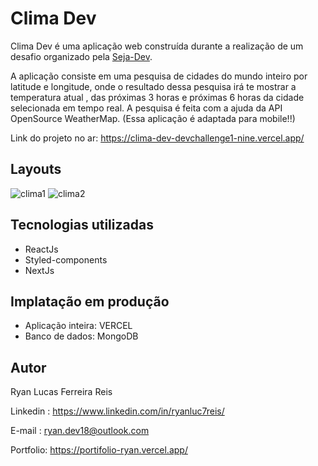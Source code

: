 
# Clima Dev
Clima Dev é uma aplicação web construída durante a realização de um desafio organizado pela  [Seja-Dev](https://www.linkedin.com/company/seja-dev/).

A aplicação consiste em uma pesquisa de cidades do mundo inteiro por latitude e longitude, onde o resultado dessa pesquisa irá te mostrar a temperatura atual , das próximas 3 horas e próximas 6 horas da cidade selecionada em tempo real. A pesquisa é feita com a ajuda da API OpenSource WeatherMap. (Essa aplicação é adaptada para mobile!!)

Link do projeto no ar: [https://clima-dev-devchallenge1-nine.vercel.app/ ](https://clima-dev-devchallenge1-nine.vercel.app/)

## Layouts
![clima1](https://github.com/Ryanluc7reis/Projeto.Clima-Dev/assets/112912919/309f2501-2991-4127-b450-c1edb5d5fd6d)
![clima2](https://github.com/Ryanluc7reis/Projeto.Clima-Dev/assets/112912919/e9fd0ea6-b050-49de-9119-aec934ed39ba)

## Tecnologias utilizadas
* ReactJs
* Styled-components
* NextJs
## Implatação em produção
* Aplicação inteira: VERCEL
* Banco de dados: MongoDB
## Autor

Ryan Lucas Ferreira Reis 

Linkedin : https://www.linkedin.com/in/ryanluc7reis/

E-mail : ryan.dev18@outlook.com

Portfolio: https://portifolio-ryan.vercel.app/


